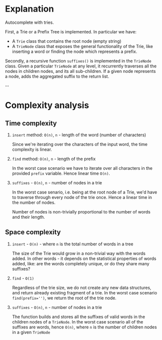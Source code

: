 # Explanation

Autocomplete with tries.

First, a Trie or a Prefix Tree is implemented. In particular we have:
- A `Trie` class that contains the root node (empty string)
- A `TrieNode` class that exposes the general functionality of the Trie, like inserting a word or finding the node which represents a prefix.

Secondly, a recursive function `suffixes()` is implemented in the `TrieNode` class. Given a particular `TrieNode` at any level, it recurrently traverses all the nodes in children nodes, and its all sub-children. If a given node represents a node, adds the aggregated suffix to the return list.

--

# Complexity analysis

## Time complexity

1. `insert` method: `O(n)`, `n` - length of the word (number of characters)


    Since we're iterating over the characters of the input word, the time complexity is linear.
   

2. `find` method: `O(n)`, `n` - length of the prefix
   

    In the worst case scenario we have to iterate over all characters in the provided `prefix` variable. Hence linear time `O(n)`.
   

3. `suffixes` - `O(n)`, `n` - number of nodes in a trie
    
    
    In the worst case senario, i.e. being at the root node of a Trie, we'd have to traverse through every node of the trie once. Hence a linear time in the number of nodes.

    Number of nodes is non-trivially proportional to the number of words and their length.


## Space complexity

1. `insert` - `O(n)` - where `n` is the total number of words in a tree


    The size of the Trie would grow in a non-trivial way with the words added. In other words - it depends on the statistical properties of words added, like: are the words completely unique, or do they share many suffixes? 

   

2. `find` - `O(1)`

   
   Regardless of the trie size, we do not create any new data structures, and return already existing fragment of a trie.
   In the worst case scenario `find(prefix='')`, we return the root of the trie node. 


3. `suffixes` - `O(n)`, `n` - number of nodes in a trie
   
   The function builds and stores all the suffixes of valid words in the children nodes of a `TrieNode`. 
   In the worst case scenario all of the suffixes are words, hence `O(n)`, where `n` is the number of children nodes in a given `TrieNode`